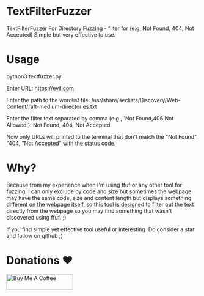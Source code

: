 # TextFilterFuzzer
TextFilterFuzzer For Directory Fuzzing - filter for (e.g, Not Found, 404, Not Accepted) Simple but very effective to use. 

# Usage
python3 textfuzzer.py

Enter URL: https://evil.com

Enter the path to the wordlist file: /usr/share/seclists/Discovery/Web-Content/raft-medium-directories.txt

Enter the filter text separated by comma (e.g., 'Not Found,406 Not Allowed'): Not Found, 404, Not Accepted

Now only URLs will printed to the terminal that don't match the "Not Found", "404, "Not Accepted" with the status code.

# Why?
Because from my experience when I'm using ffuf or any other tool for fuzzing, I can only exclude by code and size but sometimes the webpage may have the same code, size and content length but displays something different on the webpage itself, so this tool is designed to filter out the text directly from the webpage so you may find something that wasn't discovered using ffuf. ;)

If you find simple yet effective tool useful or interesting. Do consider a star and follow on github ;)

# Donations ❤️
<a href="https://www.buymeacoffee.com/hackshiv" target="_blank"><img src="https://uc18a5d6fa18c7a6e6bcf0c8ac68.previews.dropboxusercontent.com/p/thumb/ACSeWjaYon3DD9ybIl1P0_kUMesC-433mJdEs6lWeL4Ff_4trWI-XsOTC6s3Z6iVNaKRXjVXGhIj3WcJuVMVk1BJDj1EHgJWuk0KfKIV1QcQ8iRJlFbD0WuJAj26Bquqhh65f5_7LlaLRmoBETr8GrXy1CqKeATM49xaGG1WZJKfiwKMUfaBklfajnIwqVMOIxYT7cwKqz39KHsj3OpVpY-vdnRyAhr6R350TFwvTGYJm36Wm3nmH6RjUya1ozVpN07d8Vs4TY0nQguKwqQYhgE_rAXvrQsCSPMAaKGYrNECDE88vnLnRiErq8O1lKsoHZLoo37fg4EBK1vG8SWBr0So/p.png" alt="Buy Me A Coffee" height="41" width="174"></a>

